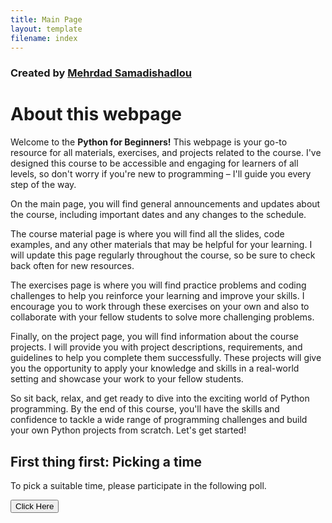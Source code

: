```yaml
---
title: Main Page
layout: template
filename: index
--- 
```


### Created by <a href="https://github.com/MehrdadSamadishadlou">Mehrdad Samadishadlou</a>

# About this webpage

Welcome to the **Python for Beginners!** This webpage is your go-to resource for all materials, exercises, and projects related to the course. I've designed this course to be accessible and engaging for learners of all levels, so don't worry if you're new to programming – I'll guide you every step of the way.

On the main page, you will find general announcements and updates about the course, including important dates and any changes to the schedule.

The course material page is where you will find all the slides, code examples, and any other materials that may be helpful for your learning. I will update this page regularly throughout the course, so be sure to check back often for new resources.

The exercises page is where you will find practice problems and coding challenges to help you reinforce your learning and improve your skills. I encourage you to work through these exercises on your own and also to collaborate with your fellow students to solve more challenging problems.

Finally, on the project page, you will find information about the course projects. I will provide you with project descriptions, requirements, and guidelines to help you complete them successfully. These projects will give you the opportunity to apply your knowledge and skills in a real-world setting and showcase your work to your fellow students.

So sit back, relax, and get ready to dive into the exciting world of Python programming. By the end of this course, you'll have the skills and confidence to tackle a wide range of programming challenges and build your own Python projects from scratch. Let's get started!


## First thing first: Picking a time

To pick a suitable time, please participate in the following poll.

<a href="https://www.when2meet.com/?20747825-MFjPd" target="_blank"><button>Click Here</button></a>
